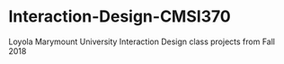 # Interaction-Design-CMSI370
Loyola Marymount University Interaction Design class projects from Fall 2018
